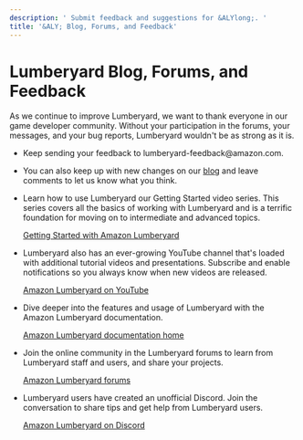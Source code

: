 ```yaml
---
description: ' Submit feedback and suggestions for &ALYlong;. '
title: '&ALY; Blog, Forums, and Feedback'
---
```

# Lumberyard Blog, Forums, and Feedback<a name="lumberyard-blog-forums-feedback"></a>

As we continue to improve Lumberyard, we want to thank everyone in our game developer community\. Without your participation in the forums, your messages, and your bug reports, Lumberyard wouldn't be as strong as it is\.
+ Keep sending your feedback to lumberyard\-feedback@amazon\.com\.
+ You can also keep up with new changes on our [blog](https://aws.amazon.com/blogs/gametech) and leave comments to let us know what you think\.
+  Learn how to use Lumberyard our Getting Started video series\. This series covers all the basics of working with Lumberyard and is a terrific foundation for moving on to intermediate and advanced topics\. 

   [Getting Started with Amazon Lumberyard](https://aws.amazon.com/lumberyard/gettingstarted/) 
+  Lumberyard also has an ever\-growing YouTube channel that's loaded with additional tutorial videos and presentations\. Subscribe and enable notifications so you always know when new videos are released\. 

   [Amazon Lumberyard on YouTube ](https://www.youtube.com/channel/UCIpwO-VpFfyZcA9h2UnIrUQ/featured) 
+  Dive deeper into the features and usage of Lumberyard with the Amazon Lumberyard documentation\. 

   [Amazon Lumberyard documentation home](https://docs.aws.amazon.com/lumberyard/index.html) 
+ Join the online community in the Lumberyard forums to learn from Lumberyard staff and users, and share your projects\. 

   [Amazon Lumberyard forums](https://forums.awsgametech.com/) 
+  Lumberyard users have created an unofficial Discord\. Join the conversation to share tips and get help from Lumberyard users\. 

   [Amazon Lumberyard on Discord](https://discord.com/invite/2CEQyt2) 